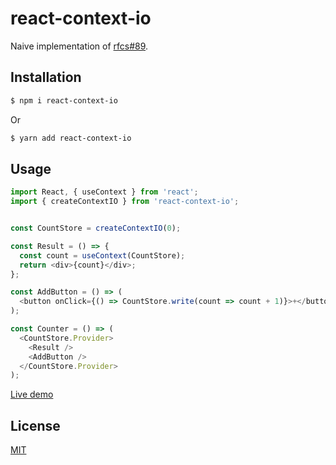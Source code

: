 # react-context-io

Naive implementation of [rfcs#89](https://github.com/reactjs/rfcs/pull/89).

## Installation

```bash
$ npm i react-context-io
```

Or

```bash
$ yarn add react-context-io
```

## Usage

```js
import React, { useContext } from 'react';
import { createContextIO } from 'react-context-io';


const CountStore = createContextIO(0);

const Result = () => {
  const count = useContext(CountStore);
  return <div>{count}</div>;
};

const AddButton = () => (
  <button onClick={() => CountStore.write(count => count + 1)}>+</button>
);

const Counter = () => (
  <CountStore.Provider>
    <Result />
    <AddButton />
  </CountStore.Provider>
);
```

[Live demo](https://codesandbox.io/s/8n9r3kk79j)

## License

[MIT](LICENSE)
